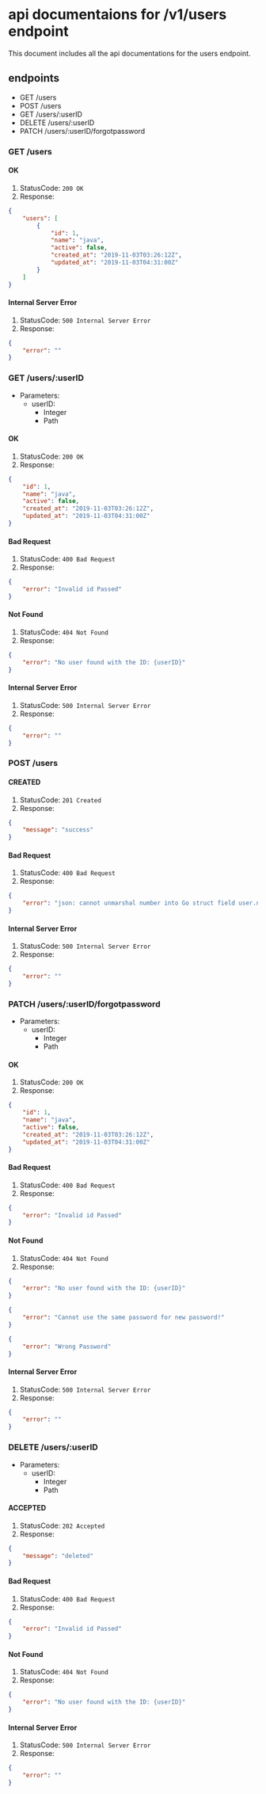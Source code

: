 # api documentaions for /v1/users endpoint

This document includes all the api documentations for the users endpoint. 

## endpoints 

- GET /users
- POST /users
- GET /users/:userID
- DELETE /users/:userID
- PATCH /users/:userID/forgotpassword

### GET /users

#### OK
1. StatusCode: `200 OK` 
2. Response: 
```json
{
    "users": [
        {
            "id": 1,
            "name": "java",
            "active": false,
            "created_at": "2019-11-03T03:26:12Z",
            "updated_at": "2019-11-03T04:31:00Z"
        }
    ]
}
```

#### Internal Server Error
1. StatusCode: `500 Internal Server Error` 
2. Response: 
```json
{
    "error": ""
}
```

### GET /users/:userID
- Parameters: 
  - userID:
    - Integer
    - Path

#### OK
1. StatusCode: `200 OK` 
2. Response: 
```json
{
    "id": 1,
    "name": "java",
    "active": false,
    "created_at": "2019-11-03T03:26:12Z",
    "updated_at": "2019-11-03T04:31:00Z"
}
```

#### Bad Request
1. StatusCode: `400 Bad Request` 
2. Response: 
```json
{
    "error": "Invalid id Passed"
}
```

#### Not Found
1. StatusCode: `404 Not Found` 
2. Response: 
```json
{
    "error": "No user found with the ID: {userID}"
}
```

#### Internal Server Error
1. StatusCode: `500 Internal Server Error` 
2. Response: 
```json
{
    "error": ""
}
```

### POST /users

#### CREATED
1. StatusCode: `201 Created` 
2. Response: 
```json
{
    "message": "success"
}
```

#### Bad Request
1. StatusCode: `400 Bad Request` 
2. Response: 
```json
{
    "error": "json: cannot unmarshal number into Go struct field user.name of type string"
}
```

#### Internal Server Error
1. StatusCode: `500 Internal Server Error` 
2. Response: 
```json
{
    "error": ""
}
```

### PATCH /users/:userID/forgotpassword
- Parameters: 
  - userID:
    - Integer
    - Path

#### OK
1. StatusCode: `200 OK` 
2. Response: 
```json
{
    "id": 1,
    "name": "java",
    "active": false,
    "created_at": "2019-11-03T03:26:12Z",
    "updated_at": "2019-11-03T04:31:00Z"
}
```

#### Bad Request
1. StatusCode: `400 Bad Request` 
2. Response: 
```json
{
    "error": "Invalid id Passed"
}
```

#### Not Found
1. StatusCode: `404 Not Found` 
2. Response: 
```json
{
    "error": "No user found with the ID: {userID}"
}
```
```json
{
    "error": "Cannot use the same password for new password!"
}
```
```json
{
    "error": "Wrong Password"
}
```

#### Internal Server Error
1. StatusCode: `500 Internal Server Error` 
2. Response: 
```json
{
    "error": ""
}
```

### DELETE /users/:userID
- Parameters: 
  - userID:
    - Integer
    - Path

#### ACCEPTED
1. StatusCode: `202 Accepted` 
2. Response: 
```json
{
    "message": "deleted"
}
```

#### Bad Request
1. StatusCode: `400 Bad Request` 
2. Response: 
```json
{
    "error": "Invalid id Passed"
}
```

#### Not Found
1. StatusCode: `404 Not Found` 
2. Response: 
```json
{
    "error": "No user found with the ID: {userID}"
}
```

#### Internal Server Error
1. StatusCode: `500 Internal Server Error` 
2. Response: 
```json
{
    "error": ""
}
```